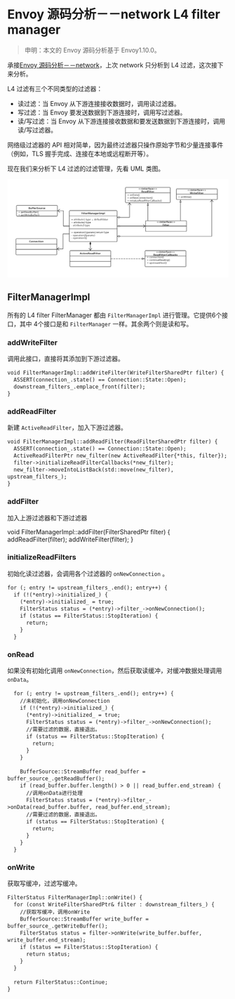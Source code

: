# Envoy 源码分析－－network L4 filter manager

>申明：本文的 Envoy 源码分析基于 Envoy1.10.0。

承接[Envoy 源码分析－－network](./envoy_network.md)，上次 network 只分析到 L4 过滤，这次接下来分析。

L4 过滤有三个不同类型的过滤器：

+ 读过滤：当 Envoy 从下游连接接收数据时，调用读过滤器。
+ 写过滤：当 Envoy 要发送数据到下游连接时，调用写过滤器。
+ 读/写过滤：当 Envoy 从下游连接接收数据和要发送数据到下游连接时，调用读/写过滤器。

网络级过滤器的 API 相对简单，因为最终过滤器只操作原始字节和少量连接事件（例如，TLS 握手完成、连接在本地或远程断开等）。

现在我们来分析下 L4 过滤的过滤管理，先看 UML 类图。

![envoy_L4_filter_manager](./images/envoy_l4_filter_manager.png) 

## FilterManagerImpl 

所有的 L4 filter FilterManager 都由 `FilterManagerImpl`  进行管理。它提供6个接口，其中 4个接口是和 `FilterManager` 一样。其余两个则是读和写。

### addWriteFilter

调用此接口，直接将其添加到下游过滤器。

```
void FilterManagerImpl::addWriteFilter(WriteFilterSharedPtr filter) {
  ASSERT(connection_.state() == Connection::State::Open);
  downstream_filters_.emplace_front(filter);
}
```

### addReadFilter

新建 `ActiveReadFilter`，加入下游过滤器。

```
void FilterManagerImpl::addReadFilter(ReadFilterSharedPtr filter) {
  ASSERT(connection_.state() == Connection::State::Open);
  ActiveReadFilterPtr new_filter(new ActiveReadFilter{*this, filter});
  filter->initializeReadFilterCallbacks(*new_filter);
  new_filter->moveIntoListBack(std::move(new_filter), upstream_filters_);
}
```

### addFilter

加入上游过滤器和下游过滤器

void FilterManagerImpl::addFilter(FilterSharedPtr filter) {
  addReadFilter(filter);
  addWriteFilter(filter);
}

### initializeReadFilters

初始化读过滤器，会调用各个过滤器的 `onNewConnection` 。

```
for (; entry != upstream_filters_.end(); entry++) {
  if (!(*entry)->initialized_) {
    (*entry)->initialized_ = true;
    FilterStatus status = (*entry)->filter_->onNewConnection();
    if (status == FilterStatus::StopIteration) {
      return;
    }
  }
```

### onRead

如果没有初始化调用 `onNewConnection`，然后获取读缓冲，对缓冲数据处理调用 `onData`。

```
  for (; entry != upstream_filters_.end(); entry++) {
    //未初始化，调用onNewConnection
    if (!(*entry)->initialized_) {
      (*entry)->initialized_ = true;
      FilterStatus status = (*entry)->filter_->onNewConnection();
      //需要过滤的数据，直接退出。
      if (status == FilterStatus::StopIteration) {
        return;
      }
    }

    BufferSource::StreamBuffer read_buffer = buffer_source_.getReadBuffer();
    if (read_buffer.buffer.length() > 0 || read_buffer.end_stream) {
      //调用onData进行处理
      FilterStatus status = (*entry)->filter_->onData(read_buffer.buffer, read_buffer.end_stream);
      //需要过滤的数据，直接退出。
      if (status == FilterStatus::StopIteration) {
        return;
      }
    }
  }
```

### onWrite

获取写缓冲，过滤写缓冲。

```
FilterStatus FilterManagerImpl::onWrite() {
  for (const WriteFilterSharedPtr& filter : downstream_filters_) {
    //获取写缓冲，调用onWrite
    BufferSource::StreamBuffer write_buffer = buffer_source_.getWriteBuffer();
    FilterStatus status = filter->onWrite(write_buffer.buffer, write_buffer.end_stream);
    if (status == FilterStatus::StopIteration) {
      return status;
    }
  }

  return FilterStatus::Continue;
}
```
